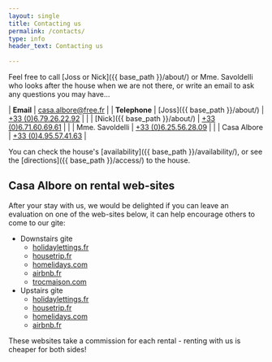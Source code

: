 ```yaml
---
layout: single
title: Contacting us
permalink: /contacts/
type: info
header_text: Contacting us
  
---
```


Feel free to call [Joss or Nick]({{ base_path }}/about/) or Mme. Savoldelli who looks
after the house when we are not there, or write an email to ask any
questions you may have...

| **Email** | [casa.albore@free.fr](mailto:casa.albore@free.fr) |
| **Telephone**    |  [Joss]({{ base_path }}/about/)   | [+33 (0)6.79.26.22.92](tel:+33679262292) |
|                             |  [Nick]({{ base_path }}/about/)  | [+33 (0)6.71.60.69.61](tel:+33671606961) |
|                             |  Mme. Savoldelli  |  [+33 (0)6.25.56.28.09](tel:+33625562809) |
|                             | Casa Albore |  [+33 (0)4.95.57.41.63](tel:+33495574163) |

You can check the house's [availability]({{ base_path }}/availability/), or see the
[directions]({{ base_path }}/access/) to the house.

## Casa Albore on rental web-sites

After your stay with us, we would be delighted if you can leave an
evaluation on one of the web-sites below, it can help encourage others
to come to our gite:

* Downstairs gite
  * [holidaylettings.fr](https://www.holidaylettings.fr/location-vacances/cagnano/6533766)
  * [housetrip.fr](https://www.housetrip.fr/recherche-proprietes/cagnano/536679-6533766/)
  * [homelidays.com](https://www.homelidays.com/hebergement/p1309384a?flspusage=fl)
  * [airbnb.fr](https://www.airbnb.fr/rooms/1015977)
  * [trocmaison.com](https://www.trocmaison.com/fr/listing/353567)
* Upstairs gite
  * [holidaylettings.fr](https://www.holidaylettings.fr/location-vacances/cagnano/6533835) 
  * [housetrip.fr](https://www.housetrip.fr/recherche-proprietes/cagnano/536679-6533835/)
  * [homelidays.com](https://www.homelidays.com/hebergement/p6126084?flspusage=fl)
  * [airbnb.fr](https://www.airbnb.fr/rooms/924427)

These websites take a commission for each rental - renting with us is
cheaper for both sides!

